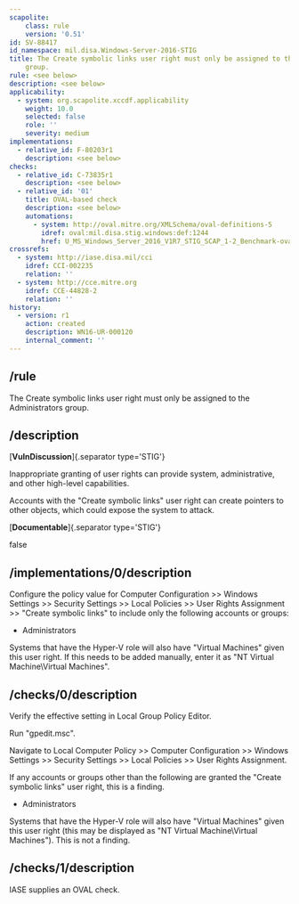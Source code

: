```yaml
---
scapolite:
    class: rule
    version: '0.51'
id: SV-88417
id_namespace: mil.disa.Windows-Server-2016-STIG
title: The Create symbolic links user right must only be assigned to the Administrators
    group.
rule: <see below>
description: <see below>
applicability:
  - system: org.scapolite.xccdf.applicability
    weight: 10.0
    selected: false
    role: ''
    severity: medium
implementations:
  - relative_id: F-80203r1
    description: <see below>
checks:
  - relative_id: C-73835r1
    description: <see below>
  - relative_id: '01'
    title: OVAL-based check
    description: <see below>
    automations:
      - system: http://oval.mitre.org/XMLSchema/oval-definitions-5
        idref: oval:mil.disa.stig.windows:def:1244
        href: U_MS_Windows_Server_2016_V1R7_STIG_SCAP_1-2_Benchmark-oval.xml
crossrefs:
  - system: http://iase.disa.mil/cci
    idref: CCI-002235
    relation: ''
  - system: http://cce.mitre.org
    idref: CCE-44828-2
    relation: ''
history:
  - version: r1
    action: created
    description: WN16-UR-000120
    internal_comment: ''
---
```



## /rule

The Create symbolic links user right must only be assigned to the Administrators group.

## /description

[**VulnDiscussion**]{.separator type='STIG'}

Inappropriate granting of user rights can provide system, administrative, and other high-level capabilities.

Accounts with the "Create symbolic links" user right can create pointers to other objects, which could expose the system to attack.

[**Documentable**]{.separator type='STIG'}

false

## /implementations/0/description

Configure the policy value for Computer Configuration >> Windows Settings >> Security Settings >> Local Policies >> User Rights Assignment >> "Create symbolic links" to include only the following accounts or groups:

- Administrators

Systems that have the Hyper-V role will also have "Virtual Machines" given this user right. If this needs to be added manually, enter it as "NT Virtual Machine\Virtual Machines".

## /checks/0/description

Verify the effective setting in Local Group Policy Editor.

Run "gpedit.msc".

Navigate to Local Computer Policy >> Computer Configuration >> Windows Settings >> Security Settings >> Local Policies >> User Rights Assignment.

If any accounts or groups other than the following are granted the "Create symbolic links" user right, this is a finding.

- Administrators

Systems that have the Hyper-V role will also have "Virtual Machines" given this user right (this may be displayed as "NT Virtual Machine\Virtual Machines"). This is not a finding.

## /checks/1/description

IASE supplies an OVAL check.
